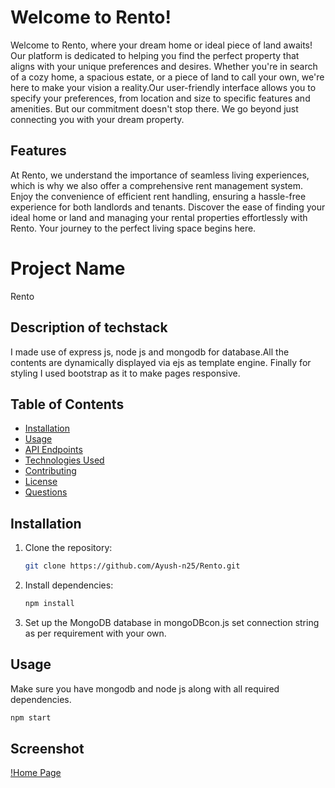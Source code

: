 # Welcome to Rento!

Welcome to Rento, where your dream home or ideal piece of land awaits! Our platform is dedicated to helping you find the perfect property that aligns with your unique preferences and desires. Whether you're in search of a cozy home, a spacious estate, or a piece of land to call your own, we're here to make your vision a reality.Our user-friendly interface allows you to specify your preferences, from location and size to specific features and amenities. But our commitment doesn't stop there. We go beyond just connecting you with your dream property.

## Features

At Rento, we understand the importance of seamless living experiences, which is why we also offer a comprehensive rent management system. Enjoy the convenience of efficient rent handling, ensuring a hassle-free experience for both landlords and tenants.
Discover the ease of finding your ideal home or land and managing your rental properties effortlessly with Rento. Your journey to the perfect living space begins here.

# Project Name

Rento

## Description of techstack

I made use of express js, node js and mongodb for database.All the contents are dynamically displayed via ejs as template engine. Finally for styling I used bootstrap as it to make pages responsive.

## Table of Contents

- [Installation](#installation)
- [Usage](#usage)
- [API Endpoints](#api-endpoints)
- [Technologies Used](#technologies-used)
- [Contributing](#contributing)
- [License](#license)
- [Questions](#questions)

## Installation

1. Clone the repository:

    ```bash
    git clone https://github.com/Ayush-n25/Rento.git
    ```

2. Install dependencies:

    ```bash
    npm install
    ```

3. Set up the MongoDB database in mongoDBcon.js set connection string as per requirement with your own.

## Usage

Make sure you have mongodb and node js along with all required dependencies.

```bash
npm start
```
## Screenshot
[!Home Page](https://github.com/Ayush-n25/Rento/blob/883e82f8e5f718cf727cb6c1dc1280b4404f60d5/Screenshot/Home_Page.png)
